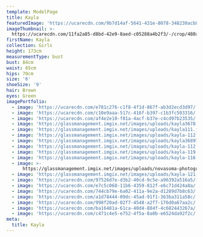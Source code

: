 ```yaml
---
template: ModelPage
title: Kayla
featuredImage: 'https://ucarecdn.com/9b7d14af-5641-431e-8078-348230acb8e8/'
imageThumbnail: >-
  https://ucarecdn.com/11fa2a85-d8bd-42e9-8aed-c05288a4b2f3/-/crop/480x527/0,0/-/preview/
firstName: Kayla
collection: Girls
height: 173cm
measurementType: bust
bust: 84cm
waist: 65cm
hips: 70cm
size: '6'
shoeSize: '9'
hair: Brown
eyes: Green
imagePortfolio:
  - image: 'https://ucarecdn.com/e781c276-c1f8-4f1d-867f-ab3d2ecd3d97/'
  - image: 'https://ucarecdn.com/c10e9aaa-517c-416f-b397-c1b3fc503316/'
  - image: 'https://ucarecdn.com/af4e2e10-f81a-4acf-b37e-c4cd97b23535/'
  - image: 'https://glassmanagement.imgix.net/images/uploads/kayla3678.jpg'
  - image: 'https://glassmanagement.imgix.net/images/uploads/kayla111.jpg'
  - image: 'https://glassmanagement.imgix.net/images/uploads/kayla-112.jpg'
  - image: 'https://glassmanagement.imgix.net/images/uploads/kayla3689711.jpg'
  - image: 'https://glassmanagement.imgix.net/images/uploads/kayla-112.jpg'
  - image: 'https://glassmanagement.imgix.net/images/uploads/kayla-119.jpg'
  - image: 'https://glassmanagement.imgix.net/images/uploads/kayla-116.jpg'
  - image: >-
      https://glassmanagement.imgix.net/images/uploads/novasoma-photography-13.jpg
  - image: 'https://glassmanagement.imgix.net/images/uploads/kayla-121.jpg'
  - image: 'https://ucarecdn.com/97526d7e-d3b2-40cd-9c5e-a96392a516a5/'
  - image: 'https://ucarecdn.com/e7c5c068-11b6-4359-812f-e6c71d424a8a/'
  - image: 'https://ucarecdn.com/744cb79e-6a02-411a-9e2a-d1289d7b8c63/'
  - image: 'https://ucarecdn.com/a1d78444-09dc-45ad-91f1-363ba311a58c/'
  - image: 'https://ucarecdn.com/998f20ad-02f7-4548-a2f7-176d0a67aa2c/'
  - image: 'https://ucarecdn.com/ba16481a-61ca-40d4-884f-4c682443267a/'
  - image: 'https://ucarecdn.com/c471c4e5-e752-4f5a-8a0b-e6524da92f2c/'
meta:
  title: Kayla
---
```


